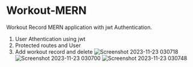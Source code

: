 # Workout-MERN
Workout Record MERN application with jwt Authentication.

1. User Athentication using jwt
2. Protected routes and User
3. Add workout record and delete
![Screenshot 2023-11-23 030718](https://github.com/apel1151/Workout-MERN/assets/77063289/89d49109-1700-4396-9806-a87a907eb038)
![Screenshot 2023-11-23 030700](https://github.com/apel1151/Workout-MERN/assets/77063289/966abbb9-bbf2-4531-a873-5d4855ce09be)
![Screenshot 2023-11-23 030748](https://github.com/apel1151/Workout-MERN/assets/77063289/2679daa0-a32f-4d98-bf1e-232c5bd60b44)

